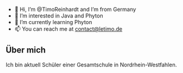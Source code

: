 - 👋 Hi, I’m @TimoReinhardt and I’m from Germany
- 👀 I’m interested in Java and Phyton
- 🌱 I’m currently learning Phyton
- 📫 You can reach me at contact@letimo.de

## Über mich
Ich bin aktuell Schüler einer Gesamtschule in Nordrhein-Westfahlen.

<!---
TimoReinhardt/TimoReinhardt is a ✨ special ✨ repository because its `README.md` (this file) appears on your GitHub profile.
You can click the Preview link to take a look at your changes.
--->
